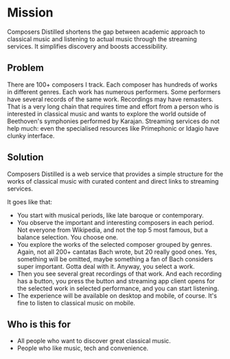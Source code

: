 # Mission

Composers Distilled shortens the gap between academic approach to classical music and listening to actual music through the streaming services. It simplifies discovery and boosts accessibility.

## Problem

There are 100+ composers I track. Each composer has hundreds of works in different genres. Each work has numerous performers. Some performers have several records of the same work. Recordings may have remasters. That is a very long chain that requires time and effort from a person who is interested in classical music and wants to explore the world outside of Beethoven's symphonies performed by Karajan. Streaming services do not help much: even the specialised resources like Primephonic or Idagio have clunky interface.

## Solution

Composers Distilled is a web service that provides a simple structure for the works of classical music with curated content and direct links to streaming services.

It goes like that:
- You start with musical periods, like late baroque or contemporary.
- You observe the important and interesting composers in each period. Not everyone from Wikipedia, and not the top 5 most famous, but a balance selection. You choose one.
- You explore the works of the selected composer grouped by genres. Again, not all 200+ cantatas Bach wrote, but 20 really good ones. Yes, something will be omitted, maybe something a fan of Bach considers super important. Gotta deal with it. Anyway, you select a work.
- Then you see several great recordings of that work. And each recording has a button, you press the button and streaming app client opens for the selected work in selected performance, and you can start listening.
- The experience will be available on desktop and mobile, of course. It's fine to listen to classical music on mobile.

## Who is this for

- All people who want to discover great classical music.
- People who like music, tech and convenience.